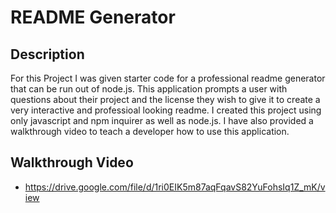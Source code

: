# README Generator

## Description
For this Project I was given starter code for a professional readme generator that can be run out of node.js. This application prompts a user with questions about their project and the license they wish to give it to create a very interactive and professioal looking readme. I created this project using only javascript and npm inquirer as well as node.js. I have also provided a walkthrough video to teach a developer how to use this application.

## Walkthrough Video

- https://drive.google.com/file/d/1ri0EIK5m87aqFqavS82YuFohsIq1Z_mK/view